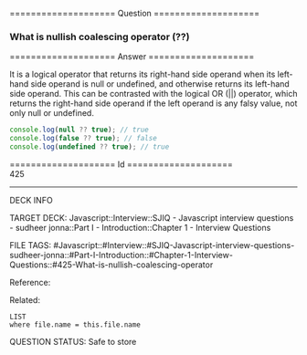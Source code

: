 ==================== Question ====================  

### What is nullish coalescing operator (??)  

==================== Answer ====================  

It is a logical operator that returns its right-hand side operand when its
left-hand side operand is null or undefined, and otherwise returns its left-hand
side operand. This can be contrasted with the logical OR (||) operator, which
returns the right-hand side operand if the left operand is any falsy value, not
only null or undefined.

```js
console.log(null ?? true); // true
console.log(false ?? true); // false
console.log(undefined ?? true); // true
```

==================== Id ====================  
425
<!--ID: 1707879819053-->

---

DECK INFO

TARGET DECK: Javascript::Interview::SJIQ - Javascript interview questions - sudheer jonna::Part I - Introduction::Chapter 1 - Interview Questions

FILE TAGS: #Javascript::#Interview::#SJIQ-Javascript-interview-questions-sudheer-jonna::#Part-I-Introduction::#Chapter-1-Interview-Questions::#425-What-is-nullish-coalescing-operator

Reference:

Related:

```dataview
LIST
where file.name = this.file.name
```
QUESTION STATUS: Safe to store
